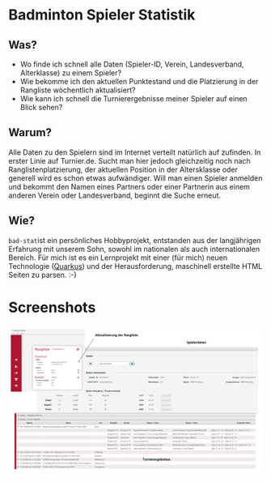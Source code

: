 

# Badminton Spieler Statistik 
## Was?
+ Wo finde ich schnell alle Daten (Spieler-ID, Verein, Landesverband, Alterklasse) zu einem Spieler? 
+ Wie bekomme ich den aktuellen Punktestand und die Platzierung in der Rangliste wöchentlich aktualisiert?
+ Wie kann ich schnell die Turnierergebnisse meiner Spieler auf einen Blick sehen? 

## Warum? 
Alle Daten zu den Spielern sind im Internet verteilt natürlich auf zufinden. In erster Linie auf Turnier.de.  Sucht man hier jedoch gleichzeitig noch nach Ranglistenplatzierung, der aktuellen Position in der Altersklasse oder generell wird es schon etwas aufwändiger. Will man einen Spieler anmelden und bekommt den Namen eines Partners oder einer Partnerin aus einem anderen Verein oder Landesverband, beginnt die Suche erneut. 

## Wie? 
`bad-stat`ist ein persönliches Hobbyprojekt, entstanden aus der langjährigen Erfahrung mit unserem Sohn, sowohl im nationalen als auch internationalen Bereich. Für mich ist es ein Lernprojekt mit einer (für mich) neuen Technologie ([Quarkus](https://quarkus.io/)) und der Herausforderung, maschinell erstellte HTML Seiten zu parsen. :-)



# Screenshots

![Overview](help_img/bad-stat-overview.png)
